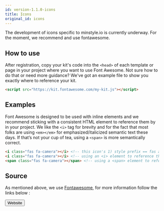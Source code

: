 ```yaml
---
id: version-1.1.0-icons
title: Icons
original_id: icons
---
```


The development of icons specific to minstyle.io is currently underway. For the moment, we recommend and use fontawesome.

## How to use

After registration, copy your kit's code into the `<head>` of each template or page in your project where you want to use Font Awesome. Not sure how to do that or need more guidance? We've got an example file to show you exactly where to reference your kit.

```html
<script src="https://kit.fontawesome.com/my-kit.js"></script>
```

## Examples

Font Awesome is designed to be used with inline elements and we recommend sticking with a consistent HTML element to reference them by in your project. We like the `<i>` tag for brevity and for the fact that most folks are using `<em></em>` for emphasized/italicized semantic text these days. If that’s not your cup of tea, using a `<span>` is more semantically correct.

<i class="fas fa-camera"></i>
<i class="fab fa-css3-alt"></i>
<i class="fas fa-code"></i>
<i class="fas fa-code-branch"></i>

```html
<i class="fas fa-camera"></i> <!-- this icon's 1) style prefix == fas and 2) icon name == camera -->
<i class="fas fa-camera"></i> <!-- using an <i> element to reference the icon -->
<span class="fas fa-camera"></span> <!-- using a <span> element to reference the icon -->
```

## Source

As mentioned above, we use [Fontawesome](https://fontawesome.com/), for more information follow the links below :

<form action="https://fontawesome.com/" style="display: inline-block;">
    <input type="submit" value="Website" class="ms-btn"/>
</form>